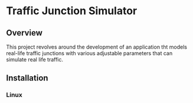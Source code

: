 # Traffic Junction Simulator

## Overview
This project revolves around the development of an application tht models real-life traffic junctions with various
adjustable parameters that can simulate real life traffic.

## Installation
### Linux

